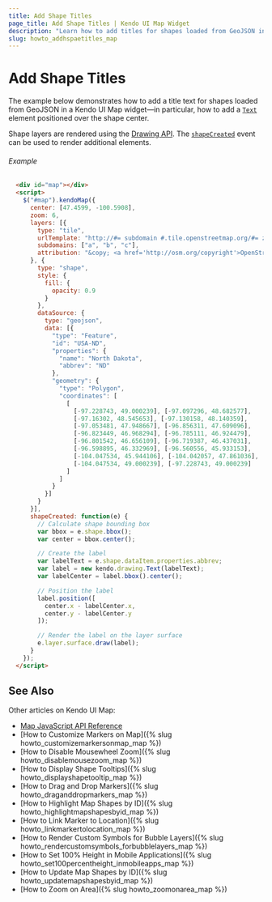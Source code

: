 ```yaml
---
title: Add Shape Titles
page_title: Add Shape Titles | Kendo UI Map Widget
description: "Learn how to add titles for shapes loaded from GeoJSON in a Kendo UI Map widget."
slug: howto_addhspaetitles_map
---
```


# Add Shape Titles

The example below demonstrates how to add a title text for shapes loaded from GeoJSON in a Kendo UI Map widget&mdash;in particular, how to add a [`Text`](/api/javascript/drawing/text) element positioned over the shape center.

Shape layers are rendered using the [Drawing API](/framework/drawing/overview). The [`shapeCreated`](/api/javascript/dataviz/ui/map#events-shapeCreated) event can be used to render additional elements.

###### Example

```html
  <div id="map"></div>
  <script>
    $("#map").kendoMap({
      center: [47.4599, -100.5908],
      zoom: 6,
      layers: [{
        type: "tile",
        urlTemplate: "http://#= subdomain #.tile.openstreetmap.org/#= zoom #/#= x #/#= y #.png",
        subdomains: ["a", "b", "c"],
        attribution: "&copy; <a href='http://osm.org/copyright'>OpenStreetMap contributors</a>."
      }, {
        type: "shape",
        style: {
          fill: {
            opacity: 0.9
          }
        },
        dataSource: {
          type: "geojson",
          data: [{
            "type": "Feature",
            "id": "USA-ND",
            "properties": {
              "name": "North Dakota",
              "abbrev": "ND"
            },
            "geometry": {
              "type": "Polygon",
              "coordinates": [
                [
                  [-97.228743, 49.000239], [-97.097296, 48.682577],
                  [-97.16302, 48.545653], [-97.130158, 48.140359],
                  [-97.053481, 47.948667], [-96.856311, 47.609096],
                  [-96.823449, 46.968294], [-96.785111, 46.924479],
                  [-96.801542, 46.656109], [-96.719387, 46.437031],
                  [-96.598895, 46.332969], [-96.560556, 45.933153],
                  [-104.047534, 45.944106], [-104.042057, 47.861036],
                  [-104.047534, 49.000239], [-97.228743, 49.000239]
                ]
              ]
            }
          }]
        }
      }],
      shapeCreated: function(e) {
        // Calculate shape bounding box
        var bbox = e.shape.bbox();
        var center = bbox.center();

        // Create the label
        var labelText = e.shape.dataItem.properties.abbrev;
        var label = new kendo.drawing.Text(labelText);
        var labelCenter = label.bbox().center();

        // Position the label
        label.position([
          center.x - labelCenter.x,
          center.y - labelCenter.y
        ]);

        // Render the label on the layer surface
        e.layer.surface.draw(label);
      }
    });
  </script>
```

## See Also

Other articles on Kendo UI Map:

* [Map JavaScript API Reference](/api/javascript/dataviz/ui/map)
* [How to Customize Markers on Map]({% slug howto_customizemarkersonmap_map %})
* [How to Disable Mousewheel Zoom]({% slug howto_disablemousezoom_map %})
* [How to Display Shape Tooltips]({% slug howto_displayshapetooltip_map %})
* [How to Drag and Drop Markers]({% slug howto_draganddropmarkers_map %})
* [How to Highlight Map Shapes by ID]({% slug howto_highlightmapshapesbyid_map %})
* [How to Link Marker to Location]({% slug howto_linkmarkertolocation_map %})
* [How to Render Custom Symbols for Bubble Layers]({% slug howto_rendercustomsymbols_forbubblelayers_map %})
* [How to Set 100% Height in Mobile Applications]({% slug howto_set100percentheight_inmobileapps_map %})
* [How to Update Map Shapes by ID]({% slug howto_updatemapshapesbyid_map %})
* [How to Zoom on Area]({% slug howto_zoomonarea_map %})
